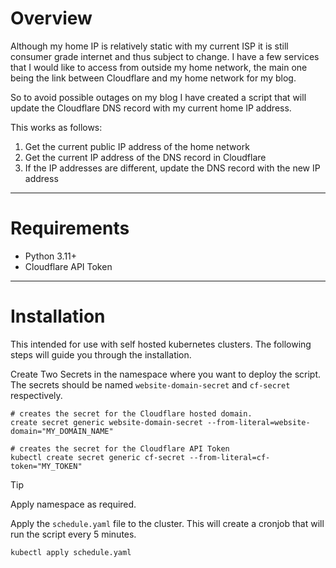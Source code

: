 # Overview

Although my home IP is relatively static with my current ISP it is still consumer grade internet and
thus subject to change. I have a few services that I would like to access from outside my home network, the main one 
being the link between Cloudflare and my home network for my blog.

So to avoid possible outages on my blog I have created a script that will update the Cloudflare DNS record with my current
home IP address.

This works as follows:
1. Get the current public IP address of the home network
2. Get the current IP address of the DNS record in Cloudflare
3. If the IP addresses are different, update the DNS record with the new IP address

---

# Requirements

- Python 3.11+
- Cloudflare API Token

---

# Installation

This intended for use with self hosted kubernetes clusters. The following steps will guide you through the installation.

Create Two Secrets in the namespace where you want to deploy the script. The secrets should be named 
`website-domain-secret` and `cf-secret` respectively.

```shell
# creates the secret for the Cloudflare hosted domain.
create secret generic website-domain-secret --from-literal=website-domain="MY_DOMAIN_NAME"

# creates the secret for the Cloudflare API Token
kubectl create secret generic cf-secret --from-literal=cf-token="MY_TOKEN"
```
> [!TIP]
> Apply namespace as required. 

Apply the `schedule.yaml` file to the cluster. This will create a cronjob that will run the script every 5 minutes.

```shell
kubectl apply schedule.yaml
```

